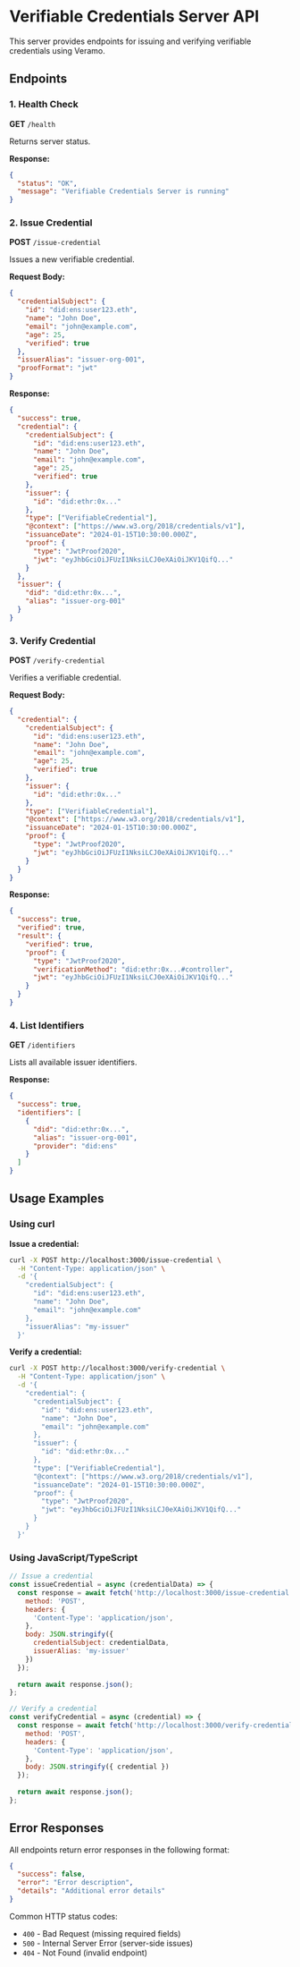 # Verifiable Credentials Server API

This server provides endpoints for issuing and verifying verifiable credentials using Veramo.

## Endpoints

### 1. Health Check
**GET** `/health`

Returns server status.

**Response:**
```json
{
  "status": "OK",
  "message": "Verifiable Credentials Server is running"
}
```

### 2. Issue Credential
**POST** `/issue-credential`

Issues a new verifiable credential.

**Request Body:**
```json
{
  "credentialSubject": {
    "id": "did:ens:user123.eth",
    "name": "John Doe",
    "email": "john@example.com",
    "age": 25,
    "verified": true
  },
  "issuerAlias": "issuer-org-001",
  "proofFormat": "jwt"
}
```

**Response:**
```json
{
  "success": true,
  "credential": {
    "credentialSubject": {
      "id": "did:ens:user123.eth",
      "name": "John Doe",
      "email": "john@example.com",
      "age": 25,
      "verified": true
    },
    "issuer": {
      "id": "did:ethr:0x..."
    },
    "type": ["VerifiableCredential"],
    "@context": ["https://www.w3.org/2018/credentials/v1"],
    "issuanceDate": "2024-01-15T10:30:00.000Z",
    "proof": {
      "type": "JwtProof2020",
      "jwt": "eyJhbGciOiJFUzI1NksiLCJ0eXAiOiJKV1QifQ..."
    }
  },
  "issuer": {
    "did": "did:ethr:0x...",
    "alias": "issuer-org-001"
  }
}
```

### 3. Verify Credential
**POST** `/verify-credential`

Verifies a verifiable credential.

**Request Body:**
```json
{
  "credential": {
    "credentialSubject": {
      "id": "did:ens:user123.eth",
      "name": "John Doe",
      "email": "john@example.com",
      "age": 25,
      "verified": true
    },
    "issuer": {
      "id": "did:ethr:0x..."
    },
    "type": ["VerifiableCredential"],
    "@context": ["https://www.w3.org/2018/credentials/v1"],
    "issuanceDate": "2024-01-15T10:30:00.000Z",
    "proof": {
      "type": "JwtProof2020",
      "jwt": "eyJhbGciOiJFUzI1NksiLCJ0eXAiOiJKV1QifQ..."
    }
  }
}
```

**Response:**
```json
{
  "success": true,
  "verified": true,
  "result": {
    "verified": true,
    "proof": {
      "type": "JwtProof2020",
      "verificationMethod": "did:ethr:0x...#controller",
      "jwt": "eyJhbGciOiJFUzI1NksiLCJ0eXAiOiJKV1QifQ..."
    }
  }
}
```

### 4. List Identifiers
**GET** `/identifiers`

Lists all available issuer identifiers.

**Response:**
```json
{
  "success": true,
  "identifiers": [
    {
      "did": "did:ethr:0x...",
      "alias": "issuer-org-001",
      "provider": "did:ens"
    }
  ]
}
```

## Usage Examples

### Using curl

**Issue a credential:**
```bash
curl -X POST http://localhost:3000/issue-credential \
  -H "Content-Type: application/json" \
  -d '{
    "credentialSubject": {
      "id": "did:ens:user123.eth",
      "name": "John Doe",
      "email": "john@example.com"
    },
    "issuerAlias": "my-issuer"
  }'
```

**Verify a credential:**
```bash
curl -X POST http://localhost:3000/verify-credential \
  -H "Content-Type: application/json" \
  -d '{
    "credential": {
      "credentialSubject": {
        "id": "did:ens:user123.eth",
        "name": "John Doe",
        "email": "john@example.com"
      },
      "issuer": {
        "id": "did:ethr:0x..."
      },
      "type": ["VerifiableCredential"],
      "@context": ["https://www.w3.org/2018/credentials/v1"],
      "issuanceDate": "2024-01-15T10:30:00.000Z",
      "proof": {
        "type": "JwtProof2020",
        "jwt": "eyJhbGciOiJFUzI1NksiLCJ0eXAiOiJKV1QifQ..."
      }
    }
  }'
```

### Using JavaScript/TypeScript

```javascript
// Issue a credential
const issueCredential = async (credentialData) => {
  const response = await fetch('http://localhost:3000/issue-credential', {
    method: 'POST',
    headers: {
      'Content-Type': 'application/json',
    },
    body: JSON.stringify({
      credentialSubject: credentialData,
      issuerAlias: 'my-issuer'
    })
  });
  
  return await response.json();
};

// Verify a credential
const verifyCredential = async (credential) => {
  const response = await fetch('http://localhost:3000/verify-credential', {
    method: 'POST',
    headers: {
      'Content-Type': 'application/json',
    },
    body: JSON.stringify({ credential })
  });
  
  return await response.json();
};
```

## Error Responses

All endpoints return error responses in the following format:

```json
{
  "success": false,
  "error": "Error description",
  "details": "Additional error details"
}
```

Common HTTP status codes:
- `400` - Bad Request (missing required fields)
- `500` - Internal Server Error (server-side issues)
- `404` - Not Found (invalid endpoint)

